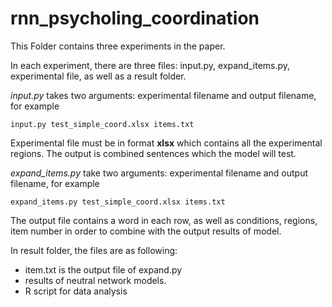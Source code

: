 # rnn_psycholing_coordination

This Folder contains three experiments in the paper.

In each experiment, there are three files: input.py, expand_items.py, experimental file, as well as a result folder.

*input.py* takes two arguments: experimental filename and output filename, for example 

```
input.py test_simple_coord.xlsx items.txt
```
Experimental file must be in format **xlsx** which contains all the experimental regions. The output is combined sentences which the model will test.

*expand_items.py* take two arguments: experimental filename and output filename, for example 
```
expand_items.py test_simple_coord.xlsx items.txt
```
The output file contains a word in each row, as well as conditions, regions, item number in order to combine with the output results of model.

In result folder, the files are as following:
- item.txt is the output file of expand.py
- results of neutral network models. 
- R script for data analysis

